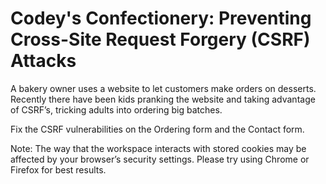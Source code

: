 # Codey's Confectionery: Preventing Cross-Site Request Forgery (CSRF) Attacks
A bakery owner uses a website to let customers make orders on desserts. Recently there have been kids pranking the website and taking advantage of CSRF’s, tricking adults into ordering big batches.

Fix the CSRF vulnerabilities on the Ordering form and the Contact form.

Note: The way that the workspace interacts with stored cookies may be affected by your browser’s security settings. Please try using Chrome or Firefox for best results.

